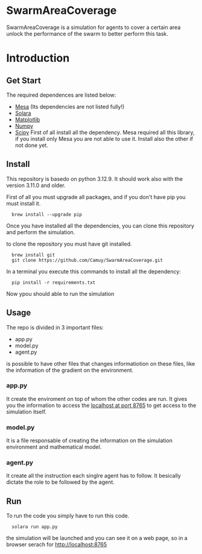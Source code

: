 # SwarmAreaCoverage
SwarmAreaCoverage is a simulation for agents to cover a certain area unlock the performance of the swarm to better perform this task.

# Introduction
## Get Start
The required dependences are listed below:
- [Mesa](https://mesa.readthedocs.io/latest/index.html) (Its dependencies are not listed fully!)
- [Solara](https://solara.dev)
- [Matplotlib](https://matplotlib.org)
- [Numpy](https://numpy.org)
- [Scipy](https://scipy.org)
First of all install all the dependency.
Mesa required all this library, if you install only Mesa you are not able to use it. Install also the other if not done yet.

## Install
This repository is basedo on python 3.12.9. It should work also with the version 3.11.0 and older.

First of all you must upgrade all packages, and if you don't have pip you must install it.
<pre><code class="language-bash">  brew install --upgrade pip
</code></pre>

Once you have installed all the dependencies, you can clone this repository and perform the simulation.

to clone the repository you must have git installed.

<pre><code class="language-bash">  brew install git
  git clone https://github.com/Camuy/SwarmAreaCoverage.git
</code></pre>

In a terminal you execute this commands to install all the dependency:
<pre><code class="language-bash">  pip install -r requirements.txt
</code></pre>

Now ypou should able to run the simulation

## Usage
The repo is divided in 3 important files:
- app.py
- model.py
- agent.py

is possible to have other files that changes informatiotion on these files, like the information of the gradient on the environment.

### app.py
It create the enviroment on top of whom the other codes are run. It gives you the information to access the [localhost at port 8765](http://localhost:8765) to get access to the simulation itself.

### model.py
It is a file responsable of creating the information on the simulation environment and mathematical model.

### agent.py
It create all the instruction each singlre agent has to follow. It besically dictate the role to be followed by the agent.

## Run
To run the code you simply have to run this code.
<pre><code class="language-bash">  solara run app.py</code></pre>

the simulation will be launched and you can see it on a web page, so in a browser serach for [http://localhost:8765](http://localhost:8765)
